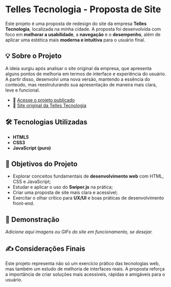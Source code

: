 # Telles Tecnologia - Proposta de Site

Este projeto é uma proposta de redesign do site da empresa **Telles Tecnologia**, localizada na minha cidade. A proposta foi desenvolvida com foco em **melhorar a usabilidade**, a **navegação** e o **desempenho**, além de aplicar uma estética mais **moderna e intuitiva** para o usuário final.

## 💡 Sobre o Projeto

A ideia surgiu após analisar o site original da empresa, que apresenta alguns pontos de melhoria em termos de interface e experiência do usuário. A partir disso, desenvolvi uma nova versão, mantendo a essência do conteúdo, mas reestruturando sua apresentação de maneira mais clara, leve e funcional.

- 🔗 [Acesse o projeto publicado](https://lucaspaniagoo.github.io/telles-tecnologia/)
- 🔗 [Site original da Telles Tecnologia](https://www.tellestecnologia.com.br/)

## 🛠️ Tecnologias Utilizadas

- **HTML5**
- **CSS3**
- **JavaScript (puro)**

## 🎯 Objetivos do Projeto

- Explorar conceitos fundamentais de **desenvolvimento web** com HTML, CSS e JavaScript;
- Estudar e aplicar o uso do **Swiper.js** na prática;
- Criar uma proposta de site mais clara e acessível;
- Exercitar o olhar crítico para **UX/UI** e boas práticas de desenvolvimento front-end.

## 📸 Demonstração

*Adicione aqui imagens ou GIFs do site em funcionamento, se desejar.*

## ✍️ Considerações Finais

Este projeto representa não só um exercício prático das tecnologias web, mas também um estudo de melhoria de interfaces reais. A proposta reforça a importância de criar soluções mais acessíveis, rápidas e amigáveis para o usuário.
